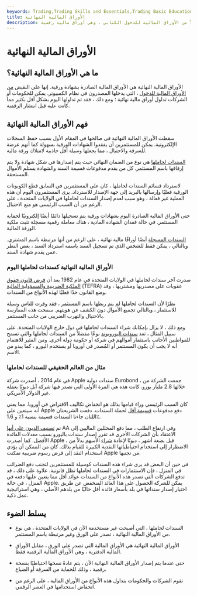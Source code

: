```yaml
---
keywords: Trading,Trading Skills and Essentials,Trading Basic Education,Trading Skills
title: الأوراق المالية النهائية
description: الأوراق المالية النهائية هي الأوراق المالية التي يتم إصدارها في شكل شهادة ورقية بدلاً من الأوراق المالية للدخول الكتابي ، وهي أوراق مالية رقمية.
---
```


# الأوراق المالية النهائية
## ما هي الأوراق المالية النهائية؟

الأوراق المالية النهائية هي الأوراق المالية الصادرة بشهادة ورقية. إنها على النقيض [من الأوراق المالية للدخول](/bookentrysecurities) ، التي يدخلها المصدرون في نظام الكمبيوتر. يمكن للحكومات أو الشركات تداول أوراق مالية نهائية ؛ ومع ذلك ، فقد تم تداولها اليوم بشكل أقل بكثير مما كانت عليه قبل انتشار الرقمنة.

## فهم الأوراق المالية النهائية

سقطت الأوراق المالية النهائية في صالحها في المقام الأول بسبب حفظ السجلات الإلكترونية. يمكن للمستثمرين أن يفقدوا الشهادات الورقية بسهولة كما أنهم عرضة للسرقة والاحتيال ، مما يجعلها وسيلة أقل جاذبية لامتلاك ورقة مالية.

[السندات لحاملها](/bearer_bond) هي نوع من الضمان النهائي حيث يتم إصدارها في شكل شهادة ولا يتم إرفاقها باسم المستثمر. كل من يقدم مدفوعات قسيمة السند والشهادة يستلم الأموال المستحقة.

لاسترداد قسائم السندات لحاملها ، كان على المستثمرين في السابق قطع الكوبونات الورقية فعليًا وإرسالها بالبريد إلى جهة الإصدار للاسترداد. يرى المستثمرون اليوم أن هذه العملية غير فعالة ، وهو سبب لعدم إصدار السندات لحاملها في الولايات المتحدة ، على الرغم من أن السبب الرئيسي هو منع الاحتيال.

حتى الأوراق المالية الصادرة اليوم بشهادات ورقية يتم تسجيلها دائمًا أيضًا إلكترونيًا لحماية المستثمر. في حالة فقدان الشهادة المادية ، هناك معاملة رقمية مسجلة تثبت ملكية الورقة المالية.

[السندات المسجلة](/registered-bond) أيضًا أوراقًا مالية نهائية ، على الرغم من أنها مرتبطة باسم المشتري. وبالتالي ، يمكن فقط للشخص الذي تم تسجيل السند باسمه استرداد السند ، بغض النظر عمن يقدم شهادة السند.

### الأوراق المالية النهائية كسندات لحاملها اليوم

صدرت آخر سندات لحاملها في الولايات المتحدة في عام 1982 بعد أن [فرض قانون حقوق الملكية الضريبية والمسؤولية المالية](/tefra) (TEFRA) عقوبات على مصدريها ومشتريها ، وقد وضع القانون حدًا فعليًا لهذه الأنواع من السندات.

نظرًا لأن السندات لحاملها لم يتم ربطها باسم المستثمر ، فقد وفرت للناس وسيلة للاستثمار ، وبالتالي تجميع الأموال دون الكشف عن هويتهم. سمحت هذه الممارسة بالاحتيال والتهرب الضريبي من جانب المستثمر.

ومع ذلك ، لا يزال بإمكانك شراء السندات لحاملها في دول خارج الولايات المتحدة. على سبيل المثال ، تعد [سندات اليوروبوند](/eurobond) نوعًا مفضلاً من السندات لحاملها والتي تسمح للمواطنين الأجانب باستثمار أموالهم في شركة أو حكومة دولة أخرى. ومن المثير للاهتمام أنه لا يجب أن يكون المستثمر أو المُصدر في أوروبا أو يستخدم اليورو ، كما يبدو من الاسم.

### مثال من العالم الحقيقي للسندات لحاملها

في عام 2014 ، أصدرت شركة Apple سندات دولية Eurobond ، جمعت الشركة من خلالها 2.8 مليار يورو. كانت هذه هي المرة الأولى التي تصدر فيها شركة آبل ديونًا بعملة غير الدولار الأمريكي.

كان السبب الرئيسي وراء قيامها بذلك هو انخفاض تكاليف الاقتراض في أوروبا. مما يعني أنه سيتعين على Apple دفع مدفوعات [قسيمة أقل](/coupon) لحملة السندات. دفعت الشريحتان اللتان جاءتا السندات قسيمة بنسبة 1٪ و 1.6٪.

تم [تصنيف الديون على أنها](/bondrating) AA وفي ارتفاع الطلب ، مما دفع المحللين الماليين إلى الاعتقاد بأن الشركات الأخرى قد تقرر إصدار سندات باليورو بسبب معدلات الفائدة الأفضل. كما أصدرت Apple ، قبل بضعة أشهر ، ديونًا لإعادة [شراء](/buyback) الأسهم بدلاً من الاضطرار إلى استخدام احتياطياتها النقدية الكبيرة للقيام بذلك. كان من الممكن أن يؤدي استخدام النقد إلى فرض رسوم ضريبية تمكنت Apple من تجنبها.

في حين أن البعض قد يرى شراء هذه السندات كوسيلة للمستثمرين لتجنب دفع الضرائب في المنزل ، فإن الاستثمارات في السندات لحاملها تظل قانونية. علاوة على ذلك ، قد تدفع الشركات التي تصدر هذه الأنواع من السندات عوائد أقل مما يتعين عليها دفعه في المنزل ، في حالة Apple. يمكن للشركة الحصول على هذا العائد المنخفض عن طريق اختيار إصدار سنداتها في بلد بأسعار فائدة أقل حاليًا من بلدهم الأصلي ، وهي استراتيجية عمل ذكية.

## يسلط الضوء

- السندات لحاملها ، التي أصبحت غير مستخدمة الآن في الولايات المتحدة ، هي نوع من الأوراق المالية النهائية ، تصدر على الورق وغير مرتبطة باسم المستثمر.

- الأوراق المالية النهائية هي الأوراق المالية التي تصدر على الورق ، مقابل الأوراق المالية الدفترية ، وهي الأوراق المالية الرقمية فقط.

- حتى عندما يتم إصدار الأوراق المالية النهائية الآن ، يتم عادةً نسخها احتياطيًا بنسخة رقمية ، وذلك للحماية من السرقة أو الضياع.

- تقوم الشركات والحكومات بتداول هذه الأنواع من الأوراق المالية ، على الرغم من انخفاض استخدامها في العصر الرقمي.

